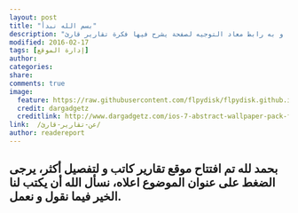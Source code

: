 ```yaml
---
layout: post
title: "بسم الله نبدأ"
description: "أول بوست نستفتح فيه باسم الله، و به رابط معاد التوجيه لصفحة يشرح فيها فكرة تقارير قارئ."
modified: 2016-02-17
tags: [إدارة الموقع]
author:
categories:
share:
comments: true
image:
  feature: https://raw.githubusercontent.com/flpydisk/flpydisk.github.io/master/images/abstract-7.jpg
  credit: dargadgetz
  creditlink: http://www.dargadgetz.com/ios-7-abstract-wallpaper-pack-for-iphone-5-and-ipod-touch-retina/
link:  /عن-تقارير-قارئ/
author: readereport
---
```

## بحمد لله تم افتتاح موقع تقارير كاتب و لتفصيل أكثر، يرجى الضغط على عنوان الموضوع اعلاه، نسأل الله أن يكتب لنا الخير فيما نقول و نعمل.
